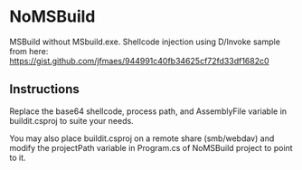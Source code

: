 # NoMSBuild
MSBuild without MSbuild.exe. Shellcode injection using D/Invoke sample from here: https://gist.github.com/jfmaes/944991c40fb34625cf72fd33df1682c0

## Instructions

Replace the base64 shellcode, process path, and AssemblyFile variable in buildit.csproj to suite your needs.

You may also place buildit.csproj on a remote share (smb/webdav) and modify the projectPath variable in Program.cs of NoMSBuild project to point to it.